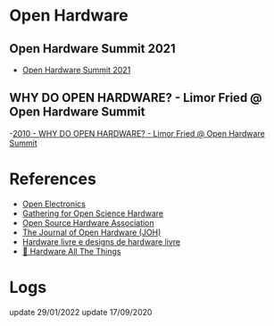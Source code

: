 # Open Hardware

## Open Hardware Summit 2021
- [Open Hardware Summit 2021](https://www.youtube.com/watch?v=KbNqtjLEN3U)

## WHY DO OPEN HARDWARE? - Limor Fried @ Open Hardware Summit 
-[2010 - WHY DO OPEN HARDWARE? - Limor Fried @ Open Hardware Summit](https://www.youtube.com/watch?v=UYRhupdnUcY)


# References
- [Open Electronics](https://www.open-electronics.org/)
- [Gathering for Open Science Hardware](http://openhardware.science/)
- [Open Source Hardware Association](https://www.oshwa.org/)
- [The Journal of Open Hardware (JOH)](https://openhardware.metajnl.com/)
- [Hardware livre e designs de hardware livre](https://www.gnu.org/philosophy/free-hardware-designs.html)
- [🔌 Hardware All The Things](https://swisskyrepo.github.io/HardwareAllTheThings/#)


# Logs
update 29/01/2022
update 17/09/2020

